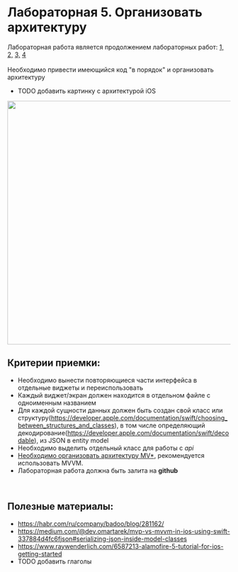 # Лабораторная 5. Организовать архитектуру
Лабораторная работа является продолжением лабораторных работ: [1,](./Lab01.md) [2,](./Lab02.md) [3,](./Lab03.md) [4](./Lab04.md)
<br>
<br>
Необходимо привести имеющийся код "в порядок" и организовать архитектуру

* TODO добавить картинку с архитектурой iOS 
<p align="center">
  <img src="../Images/flutter_arch.png" width="550">
</p>

## Критерии приемки:

- Необходимо вынести повторяющиеся части интерфейса в отдельные виджеты и переиспользовать
- Каждый виджет/экран должен находится в отдельном файле с одноименным названием
- Для каждой сущности данных должен быть создан свой класс или структуру(https://developer.apple.com/documentation/swift/choosing_between_structures_and_classes), в том числе определяющий декодирование(https://developer.apple.com/documentation/swift/decodable), из JSON в entity model
- Необходимо выделить отдельный класс для работы с _api_
- [Необходимо организовать архитектуру MV*](https://habr.com/ru/company/croc/blog/549590/), рекомендуется использовать MVVM.
- Лабораторная работа должна быть залита на **github**

<br>

## Полезные материалы:

- https://habr.com/ru/company/badoo/blog/281162/
- https://medium.com/@dev.omartarek/mvp-vs-mvvm-in-ios-using-swift-337884d4fc6fjson#serializing-json-inside-model-classes
- https://www.raywenderlich.com/6587213-alamofire-5-tutorial-for-ios-getting-started
- TODO добавить глаголы 
